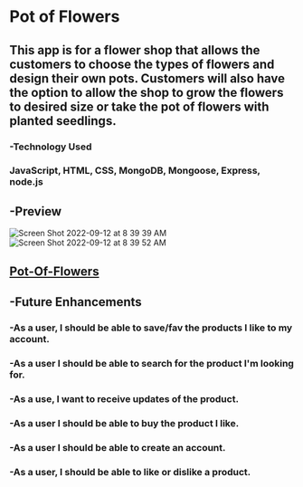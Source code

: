 # Pot of Flowers

## This app is for a flower shop that allows the customers to choose the types of flowers and design their own pots. Customers will also have the option to allow the shop to grow the flowers to desired size or take the pot of flowers with planted seedlings. 

### -Technology Used
 ### JavaScript, HTML, CSS, MongoDB, Mongoose, Express, node.js

## -Preview
![Screen Shot 2022-09-12 at 8 39 39 AM](https://user-images.githubusercontent.com/110471140/189656602-d53cae87-a66f-408d-a038-f01780df2f54.png)
![Screen Shot 2022-09-12 at 8 39 52 AM](https://user-images.githubusercontent.com/110471140/189656621-92f238c4-015a-4e14-b07a-c0c5dcb3b1bb.png)

## [Pot-Of-Flowers](https://pot-of-flowers.herokuapp.com/)

## -Future Enhancements
  ### -As a user, I should be able to save/fav the products I like to my account.
  ### -As a user I should be able to search for the product I'm looking for.
  ### -As a use, I want to receive updates of the product.
  ### -As a user I should be able to buy the product I like.
  ### -As a user I should be able to create an account.
  ### -As a user, I should be able to like or dislike a product.
  

